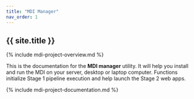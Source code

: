 ```yaml
---
title: "MDI Manager"
nav_order: 1
---
```


<!-- please do not delete these lines -->
## {{ site.title }}
{% include mdi-project-overview.md %}
<!-- please do not delete these lines -->

This is the documentation for the **MDI manager** utility.
It will help you install and run the MDI on your server,
desktop or laptop computer. Functions initialize Stage 1 pipeline
execution and help launch the Stage 2 web apps.

<!-- please do not delete these lines -->
{% include mdi-project-documentation.md %}
<!-- please do not delete these lines -->
